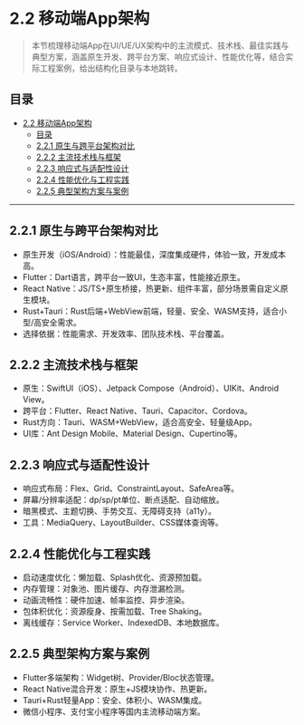 # 2.2 移动端App架构

> 本节梳理移动端App在UI/UE/UX架构中的主流模式、技术栈、最佳实践与典型方案，涵盖原生开发、跨平台方案、响应式设计、性能优化等，结合实际工程案例，给出结构化目录与本地跳转。

## 目录

- [2.2 移动端App架构](#22-移动端app架构)
  - [目录](#目录)
  - [2.2.1 原生与跨平台架构对比](#221-原生与跨平台架构对比)
  - [2.2.2 主流技术栈与框架](#222-主流技术栈与框架)
  - [2.2.3 响应式与适配性设计](#223-响应式与适配性设计)
  - [2.2.4 性能优化与工程实践](#224-性能优化与工程实践)
  - [2.2.5 典型架构方案与案例](#225-典型架构方案与案例)

---

## 2.2.1 原生与跨平台架构对比

- 原生开发（iOS/Android）：性能最佳，深度集成硬件，体验一致，开发成本高。
- Flutter：Dart语言，跨平台一致UI，生态丰富，性能接近原生。
- React Native：JS/TS+原生桥接，热更新、组件丰富，部分场景需自定义原生模块。
- Rust+Tauri：Rust后端+WebView前端，轻量、安全、WASM支持，适合小型/高安全需求。
- 选择依据：性能需求、开发效率、团队技术栈、平台覆盖。

## 2.2.2 主流技术栈与框架

- 原生：SwiftUI（iOS）、Jetpack Compose（Android）、UIKit、Android View。
- 跨平台：Flutter、React Native、Tauri、Capacitor、Cordova。
- Rust方向：Tauri、WASM+WebView，适合高安全、轻量级App。
- UI库：Ant Design Mobile、Material Design、Cupertino等。

## 2.2.3 响应式与适配性设计

- 响应式布局：Flex、Grid、ConstraintLayout、SafeArea等。
- 屏幕/分辨率适配：dp/sp/pt单位、断点适配、自动缩放。
- 暗黑模式、主题切换、手势交互、无障碍支持（a11y）。
- 工具：MediaQuery、LayoutBuilder、CSS媒体查询等。

## 2.2.4 性能优化与工程实践

- 启动速度优化：懒加载、Splash优化、资源预加载。
- 内存管理：对象池、图片缓存、内存泄漏检测。
- 动画流畅性：硬件加速、帧率监控、异步渲染。
- 包体积优化：资源瘦身、按需加载、Tree Shaking。
- 离线缓存：Service Worker、IndexedDB、本地数据库。

## 2.2.5 典型架构方案与案例

- Flutter多端架构：Widget树、Provider/Bloc状态管理。
- React Native混合开发：原生+JS模块协作、热更新。
- Tauri+Rust轻量App：安全、体积小、WASM集成。
- 微信小程序、支付宝小程序等国内主流移动端方案。
